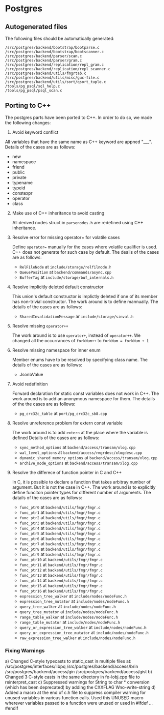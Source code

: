 # Postgres


## Autogenerated files

The following files should be automatically generated:

    /src/postgres/backend/bootstrap/bootparse.c
    /src/postgres/backend/bootstrap/bootscanner.c
    /src/postgres/backend/parser/scan.c
    /src/postgres/backend/parser/gram.c
    /src/postgres/backend/replication/repl_gram.c
    /src/postgres/backend/replication/repl_scanner.c
    /src/postgres/backend/utils/fmgrtab.c 
    /src/postgres/backend/utils/misc/guc-file.c 
    /src/postgres/backend/utils/sort/qsort_tuple.c 
    /tools/pg_psql/sql_help.c
    /tools/pg_psql/psql_scan.c

## Porting to C++

The postgres parts have been ported to C++. In order to do so, we made the following changes:

1. Avoid keyword conflict
  
  All variables that have the same name as C++ keyword are appned "___". Details of the cases
  are as follows:

  * new
  * namespace
  * friend
  * public
  * private
  * typename
  * typeid
  * constexpr
  * operator
  * class

2. Make use of C++ inheritance to avoid casting

    All derived nodes struct in `parsenodes.h` are redefined using C++ inheritance.

3. Resolve error for missing operator= for volatile cases

    Define `operator=` manually for the cases where volatile qualifier is used. C++
    does not generate for such case by default. The deails of the cases are as follows:

    * `RelFileNode` at `include/storage/relfilnode.h`
    * `QueuePosition` at `backend/commands/async.cpp`
    * `BufferTag` at `include/storage/buf_internals.h`

4. Resolve implicitly deleted default constructor

    This union's default constructor is implictly deleted if one of its member has
    non-trivial constructor. The work around is to define mannually. The details of
    the cases are as follows:

    * `SharedInvalidationMessage` ar `include/storage/sinval.h`


5. Resolve missing `operator++`

    The work around is to use `operator+`, instead of `operator++`. We changed all
    the occurrances of `forkNum++` to `forkNum = forkNum + 1`

6. Resolve missing namespace for inner enum
    
    Member enums have to be resolved by specifying class name. The details of the 
    cases are as follows:

    * JsonbValue

7. Avoid redefinition

    Forward declaration for static const variables does not work in C++. The 
    work around is to add an anonymous namespace for them. The details of the
    the cases are as follows:

    * `pg_crc32c_table` at `port/pg_crc32c_sb8.cpp`

8. Resolve unreference problem for extern const variable

    The work around is to add `extern` at the place where the variable is defined
    Details of the cases are as follows:

    * `sync_method_options` at `backend/access/transam/xlog.cpp`
    * `wal_level_options` at `backend/access/rmgrdesc/xlogdesc.cpp`
    * `dynamic_shared_memory_options` at `backend/access/transam/xlog.cpp`
    * `archive_mode_options` at `backend/access/transam/xlog.cpp`

9. Resolve the differece of function pointer in C and C++
    
    In C, it is possible to declare a function that takes arbitray number of argument.
    But it is not the case in C++. The work around is to explicitly define funciton
    pointer types for different number of arguments. The datails of the cases are 
    as follows:

    * `func_ptr0` at `backend/utils/fmgr/fmgr.c`
    * `func_ptr1` at `backend/utils/fmgr/fmgr.c`
    * `func_ptr2` at `backend/utils/fmgr/fmgr.c`
    * `func_ptr3` at `backend/utils/fmgr/fmgr.c`
    * `func_ptr4` at `backend/utils/fmgr/fmgr.c`
    * `func_ptr5` at `backend/utils/fmgr/fmgr.c`
    * `func_ptr6` at `backend/utils/fmgr/fmgr.c`
    * `func_ptr7` at `backend/utils/fmgr/fmgr.c`
    * `func_ptr8` at `backend/utils/fmgr/fmgr.c`
    * `func_ptr9` at `backend/utils/fmgr/fmgr.c`
    * `func_ptr10` at `backend/utils/fmgr/fmgr.c`
    * `func_ptr11` at `backend/utils/fmgr/fmgr.c`
    * `func_ptr12` at `backend/utils/fmgr/fmgr.c`
    * `func_ptr13` at `backend/utils/fmgr/fmgr.c`
    * `func_ptr14` at `backend/utils/fmgr/fmgr.c`
    * `func_ptr15` at `backend/utils/fmgr/fmgr.c`
    * `func_ptr16` at `backend/utils/fmgr/fmgr.c`
    * `expression_tree_walker` at `include/nodes/nodeFunc.h`
    * `expression_tree_mutator` at `include/nodes/nodeFunc.h`
    * `query_tree_walker` at `include/nodes/nodeFunc.h`
    * `query_tree_mutator` at `include/nodes/nodeFunc.h`
    * `range_table_walker` at `include/nodes/nodeFunc.h`
    * `range_table_mutator` at `include/nodes/nodeFunc.h`
    * `query_or_expression_tree_walker` at `include/nodes/nodeFunc.h`
    * `query_or_expression_tree_mutator` at `include/nodes/nodeFunc.h`
    * `raw_expression_tree_walker` at `include/nodes/nodeFunc.h`

### Fixing Warnings

a) Changed C-style typecasts to static_cast in multiple files at:
	/src/postgres/interfaces/libpq
	/src/postgres/backend/access/brin
	/src/postgres/backend/access/gin
	/src/postgres/backend/access/gist
b) Changed 3 C-style casts in the same directory in fe-lobj.cpp file 	to reinterpret_cast
c) Suppressed warnings for String to char * conversion (which has been 	  deprecated) by adding the CXXFLAG Wno-write-string
d) Added a macro at the end of c.h file to suppress compiler warning 	for unused variables in various function calls. Used this UNUSED 	macro wherever variables passed to a function were unused or used 	  in #ifdef ... #endif
